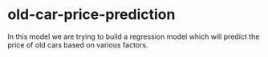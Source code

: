 # old-car-price-prediction
In this model we are trying to build a regression model which will predict the price of old cars based on various factors.

